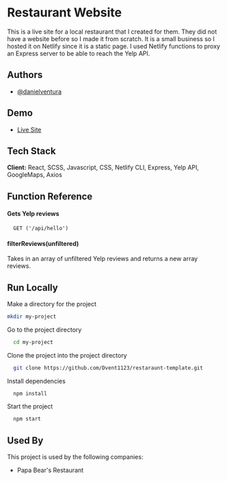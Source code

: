 
# Restaurant Website

This is a live site for a local restaurant that I created for them.
They did not have a website before so I made it from scratch. It is
a small business so I hosted it on Netlify since it is a static page.
I used Netlify functions to proxy an Express server to be able to reach
the Yelp API.


## Authors

- [@danielventura](https://github.com/Dvent1123)

  
## Demo

   - [Live Site](https://www.papabearsrestaurant.com/)
   

## Tech Stack

**Client:** React, SCSS, Javascript, CSS, Netlify CLI, Express,
Yelp API, GoogleMaps, Axios

  
## Function Reference

#### Gets Yelp reviews

```http
  GET ('/api/hello')
```
#### filterReviews(unfiltered)
Takes in an array of unfiltered Yelp reviews and returns a new 
array reviews.

## Run Locally

Make a directory for the project

```bash
mkdir my-project
```

Go to the project directory

```bash
  cd my-project
```

Clone the project into the project directory

```bash
  git clone https://github.com/Dvent1123/restaraunt-template.git
```

Install dependencies

```bash
  npm install
```

Start the project

```bash
  npm start
```

  
## Used By

This project is used by the following companies:

- Papa Bear's Restaurant

  
